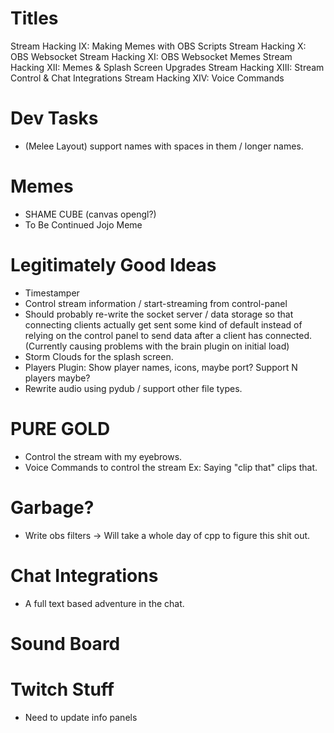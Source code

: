 Titles
======
Stream Hacking IX: Making Memes with OBS Scripts
Stream Hacking X: OBS Websocket
Stream Hacking XI: OBS Websocket Memes
Stream Hacking XII: Memes & Splash Screen Upgrades
Stream Hacking XIII: Stream Control & Chat Integrations
Stream Hacking XIV: Voice Commands

Dev Tasks
==========
* (Melee Layout) support names with spaces in them / longer names.

Memes
======
* SHAME CUBE (canvas opengl?)
* To Be Continued Jojo Meme

Legitimately Good Ideas
========================
* Timestamper
* Control stream information / start-streaming from control-panel
* Should probably re-write the socket server / data storage so that connecting
  clients actually get sent some kind of default instead of relying on the
  control panel to send data after a client has connected. (Currently causing
    problems with the brain plugin on initial load)
* Storm Clouds for the splash screen.
* Players Plugin: Show player names, icons, maybe port? Support N players maybe?
* Rewrite audio using pydub / support other file types.

PURE GOLD
==========
* Control the stream with my eyebrows.
* Voice Commands to control the stream Ex: Saying "clip that" clips that.

Garbage?
========
* Write obs filters -> Will take a whole day of cpp to figure this shit out.

Chat Integrations
=================
* A full text based adventure in the chat.

Sound Board
============

Twitch Stuff
=============
* Need to update info panels
